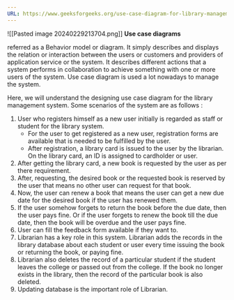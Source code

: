 ```yaml
---
URL: https://www.geeksforgeeks.org/use-case-diagram-for-library-management-system/?ref=next_article
---
```


![[Pasted image 20240229213704.png]]
****Use case diagrams****

referred as a Behavior model or diagram. It simply describes and displays the relation or interaction between the users or customers and providers of application service or the system. It describes different actions that a system performs in collaboration to achieve something with one or more users of the system. Use case diagram is used a lot nowadays to manage the system.

Here, we will understand the designing use case diagram for the library management system. Some scenarios of the system are as follows :

1. User who registers himself as a new user initially is regarded as staff or student for the library system.
    - For the user to get registered as a new user, registration forms are available that is needed to be fulfilled by the user.
    - After registration, a library card is issued to the user by the librarian. On the library card, an ID is assigned to cardholder or user.
2. After getting the library card, a new book is requested by the user as per there requirement.
3. After, requesting, the desired book or the requested book is reserved by the user that means no other user can request for that book.
4. Now, the user can renew a book that means the user can get a new due date for the desired book if the user has renewed them.
5. If the user somehow forgets to return the book before the due date, then the user pays fine. Or if the user forgets to renew the book till the due date, then the book will be overdue and the user pays fine.
6. User can fill the feedback form available if they want to.
7. Librarian has a key role in this system. Librarian adds the records in the library database about each student or user every time issuing the book or returning the book, or paying fine.
8. Librarian also deletes the record of a particular student if the student leaves the college or passed out from the college. If the book no longer exists in the library, then the record of the particular book is also deleted.
9. Updating database is the important role of Librarian.